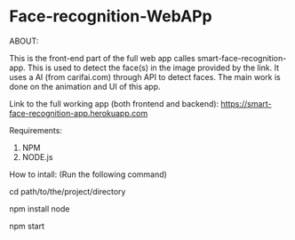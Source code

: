 # Face-recognition-WebAPp

ABOUT:

This is the front-end part of the full web app calles smart-face-recognition-app. This is used to detect the face(s) in the image provided by the link. It uses a AI (from carifai.com) through API to detect faces. The main work is done on the animation and UI of this app.

Link to the full working app (both frontend and backend): https://smart-face-recognition-app.herokuapp.com

Requirements:
1. NPM
2. NODE.js

How to intall:
(Run the following command)

cd path/to/the/project/directory

npm install node

npm start
